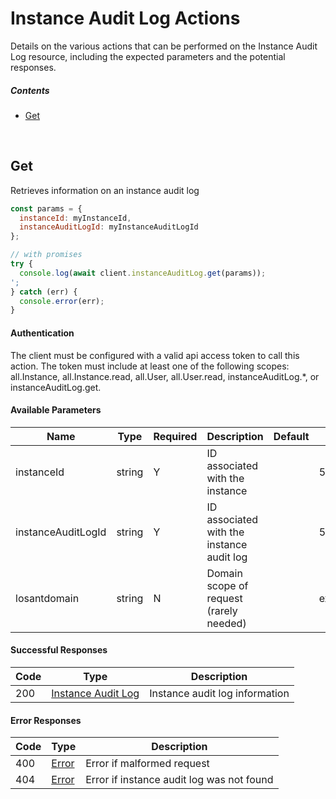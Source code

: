 # Instance Audit Log Actions

Details on the various actions that can be performed on the
Instance Audit Log resource, including the expected
parameters and the potential responses.

##### Contents

*   [Get](#get)

<br/>

## Get

Retrieves information on an instance audit log

```javascript
const params = {
  instanceId: myInstanceId,
  instanceAuditLogId: myInstanceAuditLogId
};

// with promises
try {
  console.log(await client.instanceAuditLog.get(params));
';
} catch (err) {
  console.error(err);
}
```

#### Authentication
The client must be configured with a valid api access token to call this
action. The token must include at least one of the following scopes:
all.Instance, all.Instance.read, all.User, all.User.read, instanceAuditLog.*, or instanceAuditLog.get.

#### Available Parameters

| Name | Type | Required | Description | Default | Example |
| ---- | ---- | -------- | ----------- | ------- | ------- |
| instanceId | string | Y | ID associated with the instance |  | 575ec7417ae143cd83dc4a96 |
| instanceAuditLogId | string | Y | ID associated with the instance audit log |  | 57955788124b37010084c053 |
| losantdomain | string | N | Domain scope of request (rarely needed) |  | example.com |

#### Successful Responses

| Code | Type | Description |
| ---- | ---- | ----------- |
| 200 | [Instance Audit Log](../lib/schemas/instanceAuditLog.json) | Instance audit log information |

#### Error Responses

| Code | Type | Description |
| ---- | ---- | ----------- |
| 400 | [Error](../lib/schemas/error.json) | Error if malformed request |
| 404 | [Error](../lib/schemas/error.json) | Error if instance audit log was not found |
